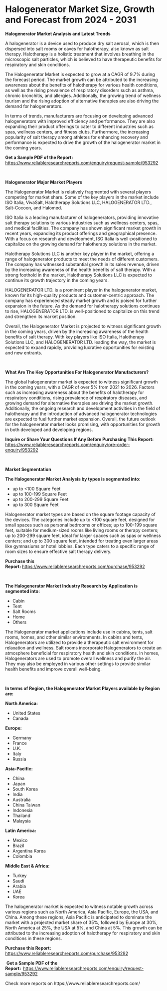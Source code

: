 <p><h1>Halogenerator Market Size, Growth and Forecast from 2024 - 2031</h1></p><p><strong>Halogenerator Market Analysis and Latest Trends</strong></p>
<p><p>A halogenerator is a device used to produce dry salt aerosol, which is then dispersed into salt rooms or caves for halotherapy, also known as salt therapy. Halotherapy is a holistic treatment that involves breathing in the microscopic salt particles, which is believed to have therapeutic benefits for respiratory and skin conditions.</p><p>The Halogenerator Market is expected to grow at a CAGR of 9.7% during the forecast period. The market growth can be attributed to the increasing awareness about the benefits of halotherapy for various health conditions, as well as the rising prevalence of respiratory disorders such as asthma, chronic bronchitis, and allergies. Additionally, the growing trend of wellness tourism and the rising adoption of alternative therapies are also driving the demand for halogenerators.</p><p>In terms of trends, manufacturers are focusing on developing advanced halogenerators with improved efficiency and performance. They are also expanding their product offerings to cater to different industries such as spas, wellness centers, and fitness clubs. Furthermore, the increasing popularity of salt therapy among athletes for enhancing recovery and performance is expected to drive the growth of the halogenerator market in the coming years.</p></p>
<p><strong>Get a Sample PDF of the Report:&nbsp;</strong> <a href="https://www.reliableresearchreports.com/enquiry/request-sample/953292">https://www.reliableresearchreports.com/enquiry/request-sample/953292</a></p>
<p>&nbsp;</p>
<p><strong>Halogenerator Major Market Players</strong></p>
<p><p>The Halogenerator Market is relatively fragmented with several players competing for market share. Some of the key players in the market include ISO Italia, VivaSalt, Halotherapy Solutions LLC, HALOGENERATOR LTD., Salt-Cocoon, and Halomed.</p><p>ISO Italia is a leading manufacturer of halogenerators, providing innovative salt therapy solutions to various industries such as wellness centers, spas, and medical facilities. The company has shown significant market growth in recent years, expanding its product offerings and geographical presence. With a focus on research and development, ISO Italia is well-positioned to capitalize on the growing demand for halotherapy solutions in the market.</p><p>Halotherapy Solutions LLC is another key player in the market, offering a range of halogenerator products to meet the needs of different customers. The company has witnessed substantial growth in its sales revenue, driven by the increasing awareness of the health benefits of salt therapy. With a strong foothold in the market, Halotherapy Solutions LLC is expected to continue its growth trajectory in the coming years.</p><p>HALOGENERATOR LTD. is a prominent player in the halogenerator market, known for its high-quality products and customer-centric approach. The company has experienced steady market growth and is poised for further expansion in the future. As the demand for halotherapy solutions continues to rise, HALOGENERATOR LTD. is well-positioned to capitalize on this trend and strengthen its market position.</p><p>Overall, the Halogenerator Market is projected to witness significant growth in the coming years, driven by the increasing awareness of the health benefits of salt therapy. With key players like ISO Italia, Halotherapy Solutions LLC, and HALOGENERATOR LTD. leading the way, the market is expected to expand rapidly, providing lucrative opportunities for existing and new entrants.</p></p>
<p>&nbsp;</p>
<p><strong>What Are The Key Opportunities For Halogenerator Manufacturers?</strong></p>
<p><p>The global halogenerator market is expected to witness significant growth in the coming years, with a CAGR of over 5% from 2021 to 2026. Factors such as increasing awareness about the benefits of halotherapy for respiratory conditions, rising prevalence of respiratory diseases, and growing demand for alternative therapies are driving the market growth. Additionally, the ongoing research and development activities in the field of halotherapy and the introduction of advanced halogenerator technologies are expected to fuel further market expansion. Overall, the future outlook for the halogenerator market looks promising, with opportunities for growth in both developed and developing regions.</p></p>
<p><strong>Inquire or Share Your Questions If Any Before Purchasing This Report:</strong> <a href="https://www.reliableresearchreports.com/enquiry/pre-order-enquiry/953292">https://www.reliableresearchreports.com/enquiry/pre-order-enquiry/953292</a></p>
<p>&nbsp;</p>
<p><strong>Market Segmentation</strong></p>
<p><strong>The Halogenerator Market Analysis by types is segmented into:</strong></p>
<p><ul><li>up to <100 Square Feet</li><li>up to 100-199 Square Feet</li><li>up to 200-299 Square Feet</li><li>up to 300 Square Feet</li></ul></p>
<p><p>Halogenerator market types are based on the square footage capacity of the devices. The categories include up to <100 square feet, designed for small spaces such as personal bedrooms or offices; up to 100-199 square feet, suitable for medium-sized rooms like living rooms or therapy centers; up to 200-299 square feet, ideal for larger spaces such as spas or wellness centers; and up to 300 square feet, intended for treating even larger areas like gymnasiums or hotel lobbies. Each type caters to a specific range of room sizes to ensure effective salt therapy delivery.</p></p>
<p><strong>Purchase this Report:&nbsp;</strong><a href="https://www.reliableresearchreports.com/purchase/953292">https://www.reliableresearchreports.com/purchase/953292</a></p>
<p>&nbsp;</p>
<p><strong>The Halogenerator Market Industry Research by Application is segmented into:</strong></p>
<p><ul><li>Cabin</li><li>Tent</li><li>Salt Rooms</li><li>Home</li><li>Others</li></ul></p>
<p><p>The Halogenerator market applications include use in cabins, tents, salt rooms, homes, and other similar environments. In cabins and tents, Halogenerators are utilized to provide a therapeutic salt environment for relaxation and wellness. Salt rooms incorporate Halogenerators to create an atmosphere beneficial for respiratory health and skin conditions. In homes, Halogenerators are used to promote overall wellness and purify the air. They may also be employed in various other settings to provide similar health benefits and improve overall well-being.</p></p>
<p>&nbsp;</p>
<p><strong>In terms of Region, the Halogenerator Market Players available by Region are:</strong></p>
<p>
    <p> <strong> North America: </strong>
        <ul>
            <li>United States</li>
            <li>Canada</li>
        </ul>
        </p> 
    <p> <strong> Europe: </strong>
        <ul>
            <li>Germany</li>
            <li>France</li>
            <li>U.K.</li>
            <li>Italy</li>
            <li>Russia</li>
        </ul>
        </p> 
    <p> <strong> Asia-Pacific: </strong>
        <ul>
            <li>China</li>
            <li>Japan</li>
            <li>South Korea</li>
            <li>India</li>
            <li>Australia</li>
            <li>China Taiwan</li>
            <li>Indonesia</li>
            <li>Thailand</li>
            <li>Malaysia</li>
        </ul>
        </p> 
    <p> <strong> Latin America: </strong>
        <ul>
            <li>Mexico</li>
            <li>Brazil</li>
            <li>Argentina Korea</li>
            <li>Colombia</li>
        </ul>
        </p> 
    <p> <strong> Middle East & Africa: </strong>
        <ul>
            <li>Turkey</li>
            <li>Saudi</li>
            <li>Arabia</li>
            <li>UAE</li>
            <li>Korea</li>
        </ul>
    </p>
    </p>
<p><p>The halogenerator market is expected to witness notable growth across various regions such as North America, Asia Pacific, Europe, the USA, and China. Among these regions, Asia Pacific is anticipated to dominate the market with a projected market share of 35%, followed by Europe at 30%, North America at 25%, the USA at 5%, and China at 5%. This growth can be attributed to the increasing adoption of halotherapy for respiratory and skin conditions in these regions.</p></p>
<p><strong>Purchase this Report: </strong><a href="https://www.reliableresearchreports.com/purchase/953292">https://www.reliableresearchreports.com/purchase/953292</a></p>
<p>&nbsp;<strong>Get a Sample PDF of the Report:&nbsp;&nbsp;</strong><a href="https://www.reliableresearchreports.com/enquiry/request-sample/953292">https://www.reliableresearchreports.com/enquiry/request-sample/953292</a></p>
<p><strong></strong></p>
<p>Check more reports on https://www.reliableresearchreports.com/</p>